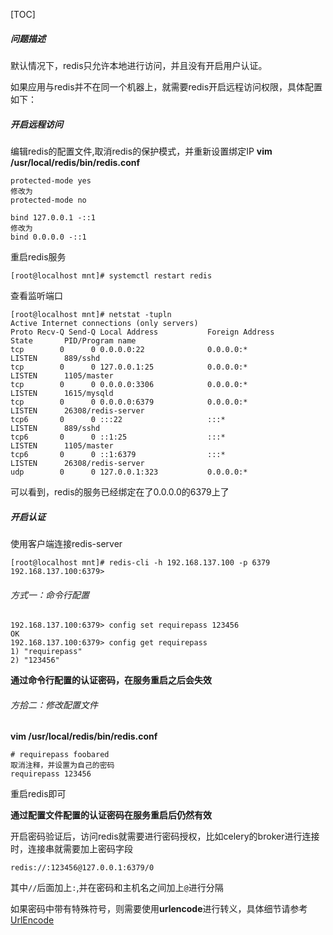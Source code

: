 [TOC]

##### 问题描述
默认情况下，redis只允许本地进行访问，并且没有开启用户认证。

如果应用与redis并不在同一个机器上，就需要redis开启远程访问权限，具体配置如下：

##### 开启远程访问
编辑redis的配置文件,取消redis的保护模式，并重新设置绑定IP
**vim /usr/local/redis/bin/redis.conf**
```Shell
protected-mode yes
修改为
protected-mode no

bind 127.0.0.1 -::1
修改为
bind 0.0.0.0 -::1
```

重启redis服务
```Shell
[root@localhost mnt]# systemctl restart redis
```

查看监听端口
```Shell
[root@localhost mnt]# netstat -tupln
Active Internet connections (only servers)
Proto Recv-Q Send-Q Local Address           Foreign Address         State       PID/Program name    
tcp        0      0 0.0.0.0:22              0.0.0.0:*               LISTEN      889/sshd            
tcp        0      0 127.0.0.1:25            0.0.0.0:*               LISTEN      1105/master         
tcp        0      0 0.0.0.0:3306            0.0.0.0:*               LISTEN      1615/mysqld         
tcp        0      0 0.0.0.0:6379            0.0.0.0:*               LISTEN      26308/redis-server  
tcp6       0      0 :::22                   :::*                    LISTEN      889/sshd            
tcp6       0      0 ::1:25                  :::*                    LISTEN      1105/master         
tcp6       0      0 ::1:6379                :::*                    LISTEN      26308/redis-server  
udp        0      0 127.0.0.1:323           0.0.0.0:*                           
```

可以看到，redis的服务已经绑定在了0.0.0.0的6379上了

##### 开启认证
使用客户端连接redis-server
```Shell
[root@localhost mnt]# redis-cli -h 192.168.137.100 -p 6379
192.168.137.100:6379>
```

###### 方式一：命令行配置
```Shell
192.168.137.100:6379> config set requirepass 123456
OK
192.168.137.100:6379> config get requirepass
1) "requirepass"
2) "123456"
```

**通过命令行配置的认证密码，在服务重启之后会失效**

###### 方拾二：修改配置文件
**vim /usr/local/redis/bin/redis.conf**
```Shell
# requirepass foobared
取消注释，并设置为自己的密码
requirepass 123456
```

重启redis即可

**通过配置文件配置的认证密码在服务重启后仍然有效**


开启密码验证后，访问redis就需要进行密码授权，比如celery的broker进行连接时，连接串就需要加上密码字段
```Shell
redis://:123456@127.0.0.1:6379/0
```

其中```//```后面加上```:```,并在密码和主机名之间加上```@```进行分隔

如果密码中带有特殊符号，则需要使用**urlencode**进行转义，具体细节请参考[UrlEncode](https://baike.baidu.com/item/urlencode/8317412?fr=aladdin "UrlEncode")